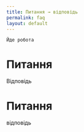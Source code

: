 ```yaml
---
title: Питання → відповідь
permalink: faq
layout: default
---
```


`Йде робота`

# Питання

Відповідь

# Питання

відповідь
